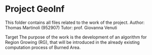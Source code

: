 # Project GeoInf
This folder contains all files related to the work of the project.
Author: Thomas Martinoli (952907)
Tutor: prof. Giovanna Venuti

Target
The purpose of the work is the development of an algorithm for Region Growing (RG), that will be introduced in the already existing computation process of Burned Area.
